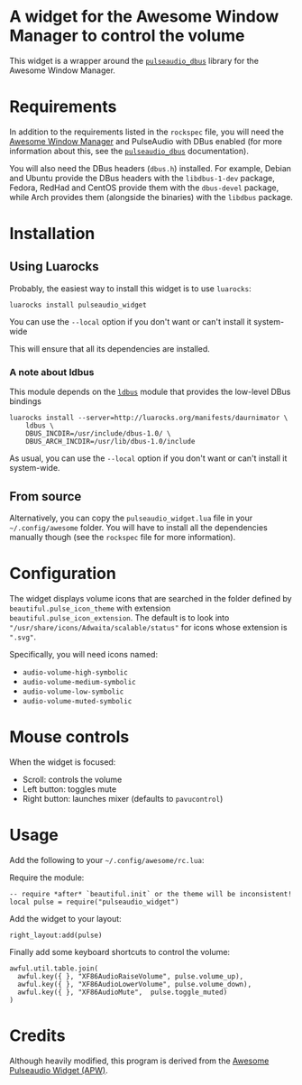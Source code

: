 # A widget for the Awesome Window Manager to control the volume

This widget is a wrapper around the
[`pulseaudio_dbus`](https://luarocks.org/modules/stefano-m/pulseaudio_dbus)
library for the Awesome Window Manager.

# Requirements

In addition to the requirements listed in the `rockspec` file, you will need
the [Awesome Window Manager](https://awesomewm.org)
and PulseAudio with DBus enabled (for more information about this, see the
[`pulseaudio_dbus`](https://luarocks.org/modules/stefano-m/pulseaudio_dbus)
documentation).

You will also need the DBus headers (`dbus.h`) installed.
For example, Debian and Ubuntu provide the DBus headers with the `libdbus-1-dev`
package, Fedora, RedHad and CentOS provide them with the `dbus-devel` package,
while Arch provides them (alongside the binaries) with the `libdbus` package.

# Installation

## Using Luarocks

Probably, the easiest way to install this widget is to use `luarocks`:

    luarocks install pulseaudio_widget

You can use the `--local` option if you don't want or can't install
it system-wide

This will ensure that all its dependencies are installed.

### A note about ldbus

This module depends on the [`ldbus`](https://github.com/daurnimator/ldbus)
module that provides the low-level DBus bindings

    luarocks install --server=http://luarocks.org/manifests/daurnimator \
        ldbus \
        DBUS_INCDIR=/usr/include/dbus-1.0/ \
        DBUS_ARCH_INCDIR=/usr/lib/dbus-1.0/include

As usual, you can use the `--local` option if you don't want or can't install
it system-wide.

## From source

Alternatively, you can copy the `pulseaudio_widget.lua` file in your
`~/.config/awesome` folder. You will have to install all the dependencies
manually though (see the `rockspec` file for more information).

# Configuration

The widget displays volume icons that are searched in the folder defined
by `beautiful.pulse_icon_theme` with extension `beautiful.pulse_icon_extension`.
The default is to look into `"/usr/share/icons/Adwaita/scalable/status"` for
icons whose extension is `".svg"`.

Specifically, you will need icons named:

* `audio-volume-high-symbolic`
* `audio-volume-medium-symbolic`
* `audio-volume-low-symbolic`
* `audio-volume-muted-symbolic`

# Mouse controls

When the widget is focused:

* Scroll: controls the volume
* Left button: toggles mute
* Right button: launches mixer (defaults to `pavucontrol`)

# Usage
Add the following to your `~/.config/awesome/rc.lua`:

Require the module:

    -- require *after* `beautiful.init` or the theme will be inconsistent!
    local pulse = require("pulseaudio_widget")

Add the widget to your layout:

    right_layout:add(pulse)

Finally add some keyboard shortcuts to control the volume:

    awful.util.table.join(
      awful.key({ }, "XF86AudioRaiseVolume", pulse.volume_up),
      awful.key({ }, "XF86AudioLowerVolume", pulse.volume_down),
      awful.key({ }, "XF86AudioMute",  pulse.toggle_muted)
    )

# Credits

Although heavily modified, this program is derived from the
[Awesome Pulseaudio Widget (APW)](https://github.com/mokasin/apw).
